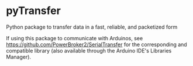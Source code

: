 # pyTransfer
Python package to transfer data in a fast, reliable, and packetized form

If using this package to communicate with Arduinos, see https://github.com/PowerBroker2/SerialTransfer for the corresponding and compatible library (also available through the Arduino IDE's Libraries Manager).
